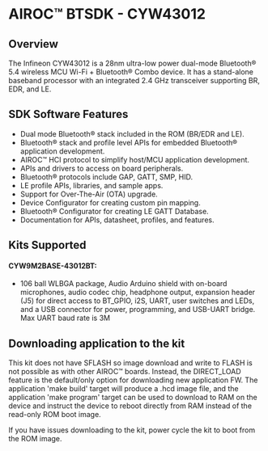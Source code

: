 # AIROC&#8482; BTSDK - CYW43012

## Overview

The Infineon CYW43012 is a 28nm ultra-low power dual-mode Bluetooth&#174; 5.4 wireless MCU Wi-Fi + Bluetooth&#174; Combo device. It has a stand-alone baseband processor with an integrated 2.4 GHz transceiver supporting BR, EDR, and LE.

## SDK Software Features
- Dual mode Bluetooth&#174; stack included in the ROM (BR/EDR and LE).
- Bluetooth&#174; stack and profile level APIs for embedded Bluetooth&#174; application development.
- AIROC&#8482; HCI protocol to simplify host/MCU application development.
- APIs and drivers to access on board peripherals.
- Bluetooth&#174; protocols include GAP, GATT, SMP, HID.
- LE profile APIs, libraries, and sample apps.
- Support for Over-The-Air (OTA) upgrade.
- Device Configurator for creating custom pin mapping.
- Bluetooth&#174; Configurator for creating LE GATT Database.
- Documentation for APIs, datasheet, profiles, and features.

## Kits Supported
#### CYW9M2BASE-43012BT:
- 106 ball WLBGA package, Audio Arduino shield with on-board microphones,
  audio codec chip, headphone output, expansion header (J5) for direct access
  to BT_GPIO, i2S, UART, user switches and LEDs, and a USB connector for
  power, programming, and USB-UART bridge.
  Max UART baud rate is 3M

## Downloading application to the kit
This kit does not have SFLASH so image download and write to FLASH is not possible
as with other AIROC&#8482; boards.  Instead, the DIRECT_LOAD feature is the default/only
option for downloading new application FW.  The application 'make build' target
will produce a .hcd image file, and the application 'make program' target can be used to download to RAM on the device and instruct the device to reboot directly from RAM instead of the read-only ROM boot image.

If you have issues downloading to the kit, power cycle the kit to boot from the ROM
image.
